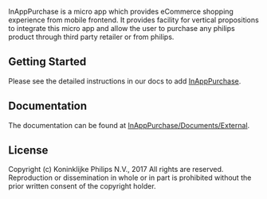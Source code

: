 
InAppPurchase is a micro app which provides eCommerce shopping experience from mobile frontend. It provides facility for vertical propositions to integrate this micro app and allow the user to purchase any philips product through third party retailer or from philips.

## Getting Started

Please see the detailed instructions in our docs to add [InAppPurchase](http://tfsemea1.ta.philips.com:8080/tfs/TPC_Region24/CDP2/_git/iap-ios-in-app-purchase).

## Documentation

The documentation can be found at [InAppPurchase/Documents/External](http://tfsemea1.ta.philips.com:8080/tfs/TPC_Region24/CDP2/_git/iap-ios-in-app-purchase).

## License

 Copyright (c) Koninklijke Philips N.V., 2017 All rights are reserved. Reproduction or dissemination in whole or in part is prohibited without the prior written consent of the copyright holder.
